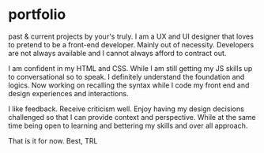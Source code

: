 # portfolio
past &amp; current projects by your's truly. I am a UX and UI designer that loves to pretend to be a front-end developer. Mainly out of necessity. Developers are not always available and I cannot always afford to contract out. 

I am confident in my HTML and CSS. While I am still getting my JS skills up to conversational so to speak. I definitely understand the foundation and logics. Now working on recalling the syntax while I code my front end and design experiences and interactions. 

I like feedback. Receive criticism well. Enjoy having my design decisions challenged so that I can provide context and perspective. While at the same time being open to learning and bettering my skills and over all approach. 

That is it for now. 
Best, 
TRL

